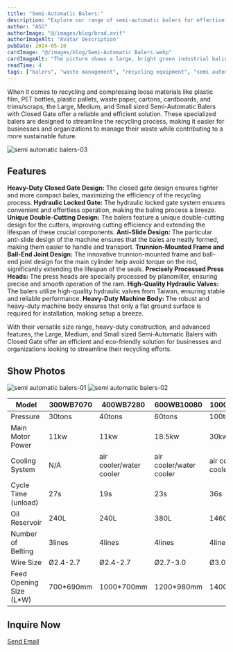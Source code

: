 ```yaml
---
title: "Semi-Automatic Balers:"
description: "Explore our range of semi-automatic balers for effective waste compaction and management. Find the perfect solution for your business needs."
author: "ASG"
authorImage: "@/images/blog/brad.avif"
authorImageAlt: "Avatar Description"
pubDate: 2024-05-10
cardImage: "@/images/blog/Semi-Automatic Balers.webp"
cardImageAlt: "The picture shows a large, bright green industrial baling machine or baler. These types of balers are used for compressing and compacting various recyclable materials like plastic, cardboard, or metal into dense, compact bales. The baler appears to be located inside a factory or industrial facility setting with overhead cranes and bright lighting. The controls and hydraulic systems for operating the baler's compaction and baling mechanisms are visible on the machine itself."
readTime: 4
tags: ["balers", "waste management", "recycling equipment", "semi automatic balers,", "waste compaction" ]
---
```

When it comes to recycling and compressing loose materials like plastic film, PET bottles, plastic pallets, waste paper, cartons, cardboards, and trims/scraps, the Large, Medium, and Small sized Semi-Automatic Balers with Closed Gate offer a reliable and efficient solution. These specialized balers are designed to streamline the recycling process, making it easier for businesses and organizations to manage their waste while contributing to a more sustainable future.

![semi automatic balers-03](/images/semi_automatic_balers-03)

## Features

**Heavy-Duty Closed Gate Design:** The closed gate design ensures tighter and more compact bales, maximizing the efficiency of the recycling process.
**Hydraulic Locked Gate:** The hydraulic locked gate system ensures convenient and effortless operation, making the baling process a breeze.
**Unique Double-Cutting Design:** The balers feature a unique double-cutting design for the cutters, improving cutting efficiency and extending the lifespan of these crucial components.
**Anti-Slide Design:** The particular anti-slide design of the machine ensures that the bales are neatly formed, making them easier to handle and transport.
**Trunnion-Mounted Frame and Ball-End Joint Design:** The innovative trunnion-mounted frame and ball-end joint design for the main cylinder help avoid torque on the rod, significantly extending the lifespan of the seals.
**Precisely Processed Press Heads:** The press heads are specially processed by planomiller, ensuring precise and smooth operation of the ram.
**High-Quality Hydraulic Valves:** The balers utilize high-quality hydraulic valves from Taiwan, ensuring stable and reliable performance.
**Heavy-Duty Machine Body:** The robust and heavy-duty machine body ensures that only a flat ground surface is required for installation, making setup a breeze.

With their versatile size range, heavy-duty construction, and advanced features, the Large, Medium, and Small sized Semi-Automatic Balers with Closed Gate offer an efficient and eco-friendly solution for businesses and organizations looking to streamline their recycling efforts.


## Show Photos

![semi automatic balers-01](/images/semi_automatic_balers-01.webp)
![semi automatic balers-02](/images/semi_automatic_balers-02.webp)


<div class="scrollable-table-container">
  <table>
  <thead>
   <tr>
      <th>Model</th>
      <th>300WB7070</th>
      <th>400WB7280</th>
      <th>600WB10080</th>
      <th>1000WB11085</th>
      <th>1000WB110110</th>
    </tr>
  </thead>
  <tbody>
    <tr>
      <td>Pressure</td>
      <td>30tons</td>
      <td>40tons</td>
      <td>60tons</td>
      <td>100tons</td>
      <td>100tons</td>
    </tr>
    <tr>
      <td>Main Motor Power</td>
      <td>11kw</td>
      <td>11kw</td>
      <td>18.5kw</td>
      <td>30kw</td>
      <td>30kw</td>
    </tr>
    <tr>
      <td>Cooling System</td>
      <td>N/A</td>
      <td>air cooler/water cooler</td>
      <td>air cooler/water cooler</td>
      <td>air cooler/water cooler</td>
      <td>air cooler/water cooler</td>
    </tr>
    <tr>
      <td>Cycle Time (unload)</td>
      <td>27s</td>
      <td>19s</td>
      <td>23s</td>
      <td>36s</td>
      <td>42s</td>
    </tr>
    <tr>
      <td>Oil Reservoir</td>
      <td>240L</td>
      <td>240L</td>
      <td>380L</td>
      <td>1460L</td>
      <td>1460L</td>
    </tr>
    <tr>
      <td>Number of Belting</td>
      <td>3lines</td>
      <td>4lines</td>
      <td>4lines</td>
      <td>4lines</td>
      <td>5lines</td>
    </tr>
    <tr>
      <td>Wire Size</td>
      <td>Ø2.4-2.7</td>
      <td>Ø2.4-2.7</td>
      <td>Ø2.7-3.0</td>
      <td>Ø3.0-3.2</td>
      <td>Ø3.0-3.2</td>
    </tr>
    <tr>
      <td>Feed Opening Size (L*W)</td>
      <td>700*690mm</td>
      <td>1000*700mm</td>
      <td>1200*980mm</td>
      <td>1400*1050mm</td>
      <td>2000*1050mm</td>
    </tr>
  </tbody>
</table>
</div>

## Inquire Now

<div class="email-button-container">
  <a href="mailto:sales@rumtoo.com" class="email-button">Send Email</a>
</div>
